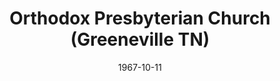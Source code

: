 ---
date: &id001 1967-10-11
end_date: null
location:
  address: null
  city: Greeneville
  state: TN
minister:
- end: 1975-10-29
  name: Robert Valentine
  start: 1967-10-11
  type: pastor
ministers:
- Robert Valentine
name: Orthodox Presbyterian Church
names:
- end: 1975-10-29
  name: Orthodox Presbyterian Church
  start: 1967-10-11
origination_date: *id001
raw_data: "TN\nGreeneville\n\nOrthodox Presbyterian Church  (October 11, 1967\u2013\
  October 29, 1975)\n(transferred to the Presbyterian Church in America, 1975)\nPastor:\
  \ Robert Valentine, 1967\u201375"
received_from: null
states:
- TN
status:
  active: false
  end_date: 1975-10-29
  reason: transfer
  received_from: null
  withdrawal_to: null
title: Orthodox Presbyterian Church (Greeneville TN)

---